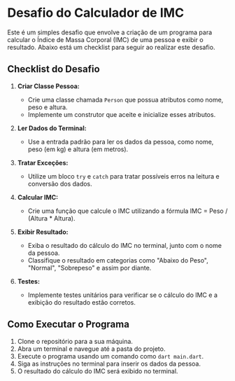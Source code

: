 # Desafio do Calculador de IMC

Este é um simples desafio que envolve a criação de um programa para calcular o Índice de Massa Corporal (IMC) de uma pessoa e exibir o resultado. Abaixo está um checklist para seguir ao realizar este desafio.

## Checklist do Desafio

1. **Criar Classe Pessoa:**
   - Crie uma classe chamada `Person` que possua atributos como nome, peso e altura.
   - Implemente um construtor que aceite e inicialize esses atributos.

2. **Ler Dados do Terminal:**
   - Use a entrada padrão para ler os dados da pessoa, como nome, peso (em kg) e altura (em metros).

3. **Tratar Exceções:**
   - Utilize um bloco `try` e `catch` para tratar possíveis erros na leitura e conversão dos dados.

4. **Calcular IMC:**
   - Crie uma função que calcule o IMC utilizando a fórmula IMC = Peso / (Altura * Altura).

5. **Exibir Resultado:**
   - Exiba o resultado do cálculo do IMC no terminal, junto com o nome da pessoa.
   - Classifique o resultado em categorias como "Abaixo do Peso", "Normal", "Sobrepeso" e assim por diante.

6. **Testes:**
   - Implemente testes unitários para verificar se o cálculo do IMC e a exibição do resultado estão corretos.

## Como Executar o Programa

1. Clone o repositório para a sua máquina.
2. Abra um terminal e navegue até a pasta do projeto.
3. Execute o programa usando um comando como `dart main.dart`.
4. Siga as instruções no terminal para inserir os dados da pessoa.
5. O resultado do cálculo do IMC será exibido no terminal.



